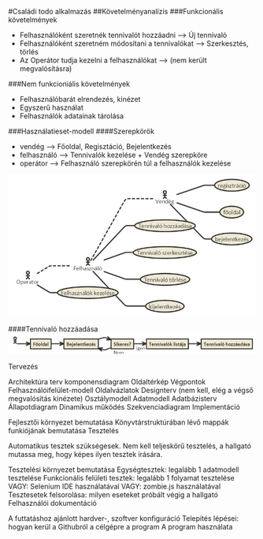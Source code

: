 #Családi todo alkalmazás
##Követelményanalízis
###Funkcionális követelmények
* Felhasználóként szeretnék tennivalót hozzáadni --> Új tennivaló
* Felhasználóként szeretném módosítani a tennivalókat --> Szerkesztés, törlés
* Az Operátor tudja kezelni a felhasználókat --> (nem került megvalósításra)

###Nem funkcioniális követelmények
* Felhasználóbarát elrendezés, kinézet
* Egyszerű használat
* Felhasználók adatainak tárolása

###Használatieset-modell
####Szerepkörök
* vendég --> Főoldal, Regisztáció, Bejelentkezés
* felhasználó --> Tennivalók kezelése + Vendég szerepköre
* operátor --> Felhasználó szerepkörén túl a felhasználók kezelése

![Használatieset](docs/images/haszn_eset.png)

####Tennivaló hozzáadása
![Hozzáadás](docs/images/hozzaad.png)

Tervezés

Architektúra terv
komponensdiagram
Oldaltérkép
Végpontok
Felhasználóifelület-modell
Oldalvázlatok
Designterv (nem kell, elég a végső megvalósítás kinézete)
Osztálymodell
Adatmodell
Adatbázisterv
Állapotdiagram
Dinamikus működés
Szekvenciadiagram
Implementáció

Fejlesztői környezet bemutatása
Könyvtárstruktúrában lévő mappák funkiójának bemutatása
Tesztelés

Automatikus tesztek szükségesek. Nem kell teljeskörű tesztelés, a hallgató mutassa meg, hogy képes ilyen tesztek írására.

Tesztelési környezet bemutatása
Egységtesztek: legalább 1 adatmodell tesztelése
Funkcionális felületi tesztek: legalább 1 folyamat tesztelése
VAGY: Selenium IDE használatával
VAGY: zombie.js használatával
Tesztesetek felsorolása: milyen eseteket próbált végig a hallgató
Felhasználói dokumentáció

A futtatáshoz ajánlott hardver-, szoftver konfiguráció
Telepítés lépései: hogyan kerül a Githubról a célgépre a program
A program használata